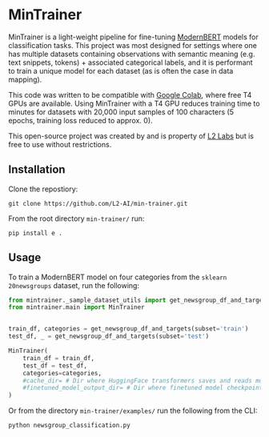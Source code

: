 # MinTrainer

MinTrainer is a light-weight pipeline for fine-tuning [ModernBERT](https://huggingface.co/answerdotai/ModernBERT-base) models for classification tasks. This project was most designed for settings where one has multiple datasets containing observations with semantic meaning (e.g. text snippets, tokens) + associated categorical labels, and it is performant to train a unique model for each dataset (as is often the case in data mapping).

This code was written to be compatible with [Google Colab](https://colab.research.google.com/), where free T4 GPUs are available. Using MinTrainer with a T4 GPU reduces training time to minutes for datasets with 20,000 input samples of 100 characters (5 epochs, training loss reduced to approx. 0).

This open-source project was created by and is property of [L2 Labs](https://l2labs.ai/) but is free to use without restrictions.

## Installation

Clone the repostiory:

```
git clone https://github.com/L2-AI/min-trainer.git
```

From the root directory `min-trainer/` run:

```
pip install e .
```

## Usage

To train a ModernBERT model on four categories from the `sklearn` `20newsgroups` dataset, run the following:

```Python
from mintrainer._sample_dataset_utils import get_newsgroup_df_and_targets
from mintrainer.main import MinTrainer


train_df, categories = get_newsgroup_df_and_targets(subset='train')
test_df, _ = get_newsgroup_df_and_targets(subset='test')

MinTrainer(
    train_df = train_df,
    test_df = test_df,
    categories=categories,
    #cache_dir= # Dir where HuggingFace transformers saves and reads models
    #finetuned_model_output_dir= # Dir where finetuned model checkpoints are saved
)
```

Or from the directory `min-trainer/examples/` run the following from the CLI:

```bash
python newsgroup_classification.py
```
